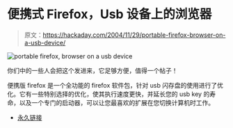 # 便携式 Firefox，Usb 设备上的浏览器

> 原文：<https://hackaday.com/2004/11/29/portable-firefox-browser-on-a-usb-device/>

![portable firefox, browser on a usb device](img/1a0dc56c0a5312de0a59990b632c9334.png)

你们中的一些人会把这个发进来，它足够方便，值得一个帖子！

便携版 firefox 是一个全功能的 firefox 软件包，针对 usb 闪存盘的使用进行了优化。它有一些特别选择的优化，使其执行速度更快，并延长您的 usb key 的寿命，以及一个专门的启动器，可以让您最喜欢的扩展在您切换计算机时工作。

*   [永久链接](http://johnhaller.com/jh/mozilla/portable_firefox/)
